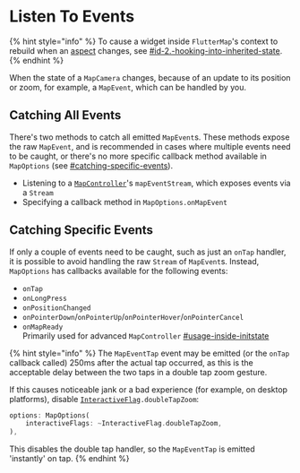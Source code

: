 # Listen To Events

{% hint style="info" %}
To cause a widget inside `FlutterMap`'s context to rebuild when an [aspect](controllers-and-cameras.md) changes, see [#id-2.-hooking-into-inherited-state](../../plugins/create/layers.md#id-2.-hooking-into-inherited-state "mention").
{% endhint %}

When the state of a `MapCamera` changes, because of an update to its position or zoom, for example, a `MapEvent`, which can be handled by you.

## Catching All Events

There's two methods to catch all emitted `MapEvent`s. These methods expose the raw `MapEvent`, and is recommended in cases where multiple events need to be caught, or there's no more specific callback method available in `MapOptions` (see [#catching-specific-events](listen-to-events.md#catching-specific-events "mention")).

* Listening to a [`MapController`](controllers-and-cameras.md)'s `mapEventStream`, which exposes events via a `Stream`
* Specifying a callback method in `MapOptions.onMapEvent`

## Catching Specific Events

If only a couple of events need to be caught, such as just an `onTap` handler, it is possible to avoid handling the raw `Stream` of `MapEvent`s. Instead, `MapOptions` has callbacks available for the following events:

* `onTap`
* `onLongPress`
* `onPositionChanged`
* `onPointerDown`/`onPointerUp`/`onPointerHover`/`onPointerCancel`
* `onMapReady`\
  Primarily used for advanced `MapController` [#usage-inside-initstate](controllers-and-cameras.md#usage-inside-initstate "mention")

{% hint style="info" %}
The `MapEventTap` event may be emitted (or the `onTap` callback called) 250ms after the actual tap occurred, as this is the acceptable delay between the two taps in a double tap zoom gesture.

If this causes noticeable jank or a bad experience (for example, on desktop platforms), disable [`InteractiveFlag`](../options/interaction-options.md#flags)`.doubleTapZoom`:

```dart
options: MapOptions(
    interactiveFlags: ~InteractiveFlag.doubleTapZoom,
),
```

This disables the double tap handler, so the `MapEventTap` is emitted 'instantly' on tap.
{% endhint %}
